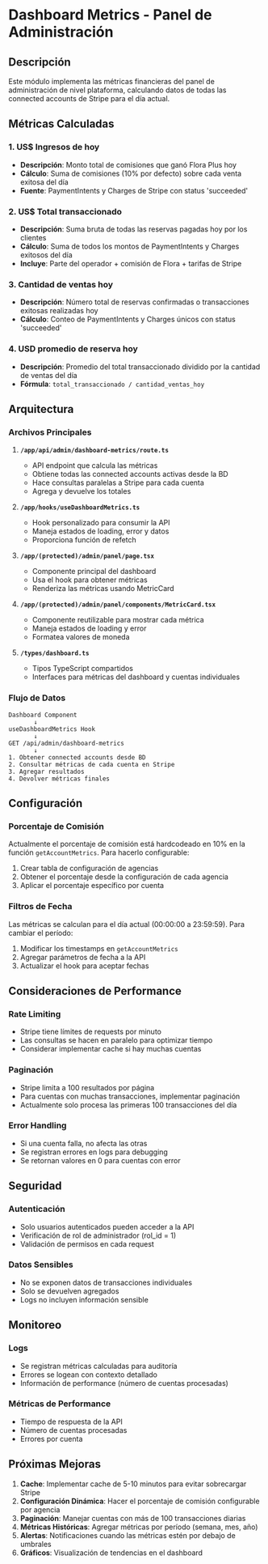 # Dashboard Metrics - Panel de Administración

## Descripción

Este módulo implementa las métricas financieras del panel de administración de nivel plataforma, calculando datos de todas las connected accounts de Stripe para el día actual.

## Métricas Calculadas

### 1. **US$ Ingresos de hoy**

- **Descripción**: Monto total de comisiones que ganó Flora Plus hoy
- **Cálculo**: Suma de comisiones (10% por defecto) sobre cada venta exitosa del día
- **Fuente**: PaymentIntents y Charges de Stripe con status 'succeeded'

### 2. **US$ Total transaccionado**

- **Descripción**: Suma bruta de todas las reservas pagadas hoy por los clientes
- **Cálculo**: Suma de todos los montos de PaymentIntents y Charges exitosos del día
- **Incluye**: Parte del operador + comisión de Flora + tarifas de Stripe

### 3. **Cantidad de ventas hoy**

- **Descripción**: Número total de reservas confirmadas o transacciones exitosas realizadas hoy
- **Cálculo**: Conteo de PaymentIntents y Charges únicos con status 'succeeded'

### 4. **USD promedio de reserva hoy**

- **Descripción**: Promedio del total transaccionado dividido por la cantidad de ventas del día
- **Fórmula**: `total_transaccionado / cantidad_ventas_hoy`

## Arquitectura

### Archivos Principales

1. **`/app/api/admin/dashboard-metrics/route.ts`**

   - API endpoint que calcula las métricas
   - Obtiene todas las connected accounts activas desde la BD
   - Hace consultas paralelas a Stripe para cada cuenta
   - Agrega y devuelve los totales

2. **`/app/hooks/useDashboardMetrics.ts`**

   - Hook personalizado para consumir la API
   - Maneja estados de loading, error y datos
   - Proporciona función de refetch

3. **`/app/(protected)/admin/panel/page.tsx`**

   - Componente principal del dashboard
   - Usa el hook para obtener métricas
   - Renderiza las métricas usando MetricCard

4. **`/app/(protected)/admin/panel/components/MetricCard.tsx`**

   - Componente reutilizable para mostrar cada métrica
   - Maneja estados de loading y error
   - Formatea valores de moneda

5. **`/types/dashboard.ts`**
   - Tipos TypeScript compartidos
   - Interfaces para métricas del dashboard y cuentas individuales

### Flujo de Datos

```
Dashboard Component
       ↓
useDashboardMetrics Hook
       ↓
GET /api/admin/dashboard-metrics
       ↓
1. Obtener connected accounts desde BD
2. Consultar métricas de cada cuenta en Stripe
3. Agregar resultados
4. Devolver métricas finales
```

## Configuración

### Porcentaje de Comisión

Actualmente el porcentaje de comisión está hardcodeado en 10% en la función `getAccountMetrics`. Para hacerlo configurable:

1. Crear tabla de configuración de agencias
2. Obtener el porcentaje desde la configuración de cada agencia
3. Aplicar el porcentaje específico por cuenta

### Filtros de Fecha

Las métricas se calculan para el día actual (00:00:00 a 23:59:59). Para cambiar el período:

1. Modificar los timestamps en `getAccountMetrics`
2. Agregar parámetros de fecha a la API
3. Actualizar el hook para aceptar fechas

## Consideraciones de Performance

### Rate Limiting

- Stripe tiene límites de requests por minuto
- Las consultas se hacen en paralelo para optimizar tiempo
- Considerar implementar cache si hay muchas cuentas

### Paginación

- Stripe limita a 100 resultados por página
- Para cuentas con muchas transacciones, implementar paginación
- Actualmente solo procesa las primeras 100 transacciones del día

### Error Handling

- Si una cuenta falla, no afecta las otras
- Se registran errores en logs para debugging
- Se retornan valores en 0 para cuentas con error

## Seguridad

### Autenticación

- Solo usuarios autenticados pueden acceder a la API
- Verificación de rol de administrador (rol_id = 1)
- Validación de permisos en cada request

### Datos Sensibles

- No se exponen datos de transacciones individuales
- Solo se devuelven agregados
- Logs no incluyen información sensible

## Monitoreo

### Logs

- Se registran métricas calculadas para auditoría
- Errores se logean con contexto detallado
- Información de performance (número de cuentas procesadas)

### Métricas de Performance

- Tiempo de respuesta de la API
- Número de cuentas procesadas
- Errores por cuenta

## Próximas Mejoras

1. **Cache**: Implementar cache de 5-10 minutos para evitar sobrecargar Stripe
2. **Configuración Dinámica**: Hacer el porcentaje de comisión configurable por agencia
3. **Paginación**: Manejar cuentas con más de 100 transacciones diarias
4. **Métricas Históricas**: Agregar métricas por período (semana, mes, año)
5. **Alertas**: Notificaciones cuando las métricas estén por debajo de umbrales
6. **Gráficos**: Visualización de tendencias en el dashboard
